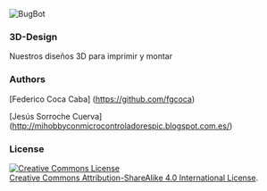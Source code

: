 ![BugBot]() 

### **3D-Design**

Nuestros diseños 3D para imprimir y montar

### **Authors**

[Federico Coca Caba] (https://github.com/fgcoca)

[Jesús Sorroche Cuerva] (http://mihobbyconmicrocontroladorespic.blogspot.com.es/)


### **License**
<a rel="license" href="http://creativecommons.org/licenses/by-sa/4.0/"><img alt="Creative Commons License" style="border-width:0" src="https://i.creativecommons.org/l/by-sa/4.0/88x31.png" /></a><br /> <a rel="license" href="http://creativecommons.org/licenses/by-sa/4.0/">Creative Commons Attribution-ShareAlike 4.0 International License</a>.




